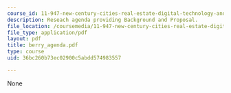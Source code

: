 ```yaml
---
course_id: 11-947-new-century-cities-real-estate-digital-technology-and-design-fall-2004
description: Reseach agenda providing Background and Proposal.
file_location: /coursemedia/11-947-new-century-cities-real-estate-digital-technology-and-design-fall-2004/36bc260b73ec02900c5abdd574983557_berry_agenda.pdf
file_type: application/pdf
layout: pdf
title: berry_agenda.pdf
type: course
uid: 36bc260b73ec02900c5abdd574983557

---
```

None